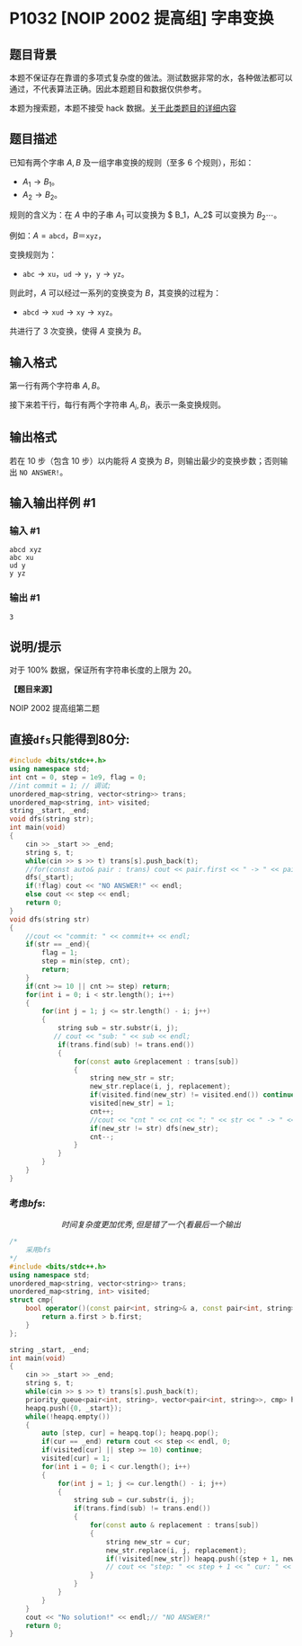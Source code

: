 # P1032 [NOIP 2002 提高组] 字串变换

## 题目背景

本题不保证存在靠谱的多项式复杂度的做法。测试数据非常的水，各种做法都可以通过，不代表算法正确。因此本题题目和数据仅供参考。

本题为搜索题，本题不接受 hack 数据。[关于此类题目的详细内容](https://www.luogu.com.cn/paste/pf94n89x)

## 题目描述

已知有两个字串 $A,B$ 及一组字串变换的规则（至多 $6$ 个规则），形如：

- $A_1\to B_1$。
- $A_2\to B_2$。

规则的含义为：在 $A$ 中的子串 $A_1$ 可以变换为 $ B_1$，$A_2$ 可以变换为 $B_2\cdots$。

例如：$A=\texttt{abcd}$，$B＝\texttt{xyz}$，

变换规则为：

- $\texttt{abc}\rightarrow\texttt{xu}$，$\texttt{ud}\rightarrow\texttt{y}$，$\texttt{y}\rightarrow\texttt{yz}$。

则此时，$A$ 可以经过一系列的变换变为 $B$，其变换的过程为：

- $\texttt{abcd}\rightarrow\texttt{xud}\rightarrow\texttt{xy}\rightarrow\texttt{xyz}$。

共进行了 $3$ 次变换，使得 $A$ 变换为 $B$。

## 输入格式

第一行有两个字符串 $A,B$。

接下来若干行，每行有两个字符串 $A_i,B_i$，表示一条变换规则。

## 输出格式

若在 $10$ 步（包含 $10$ 步）以内能将 $A$ 变换为 $B$，则输出最少的变换步数；否则输出 `NO ANSWER!`。

## 输入输出样例 #1

### 输入 #1

```
abcd xyz
abc xu
ud y
y yz
```

### 输出 #1

```
3
```

## 说明/提示

对于 $100\%$ 数据，保证所有字符串长度的上限为 $20$。

**【题目来源】**

NOIP 2002 提高组第二题

## 直接`dfs`只能得到80分:
```cpp
#include <bits/stdc++.h>
using namespace std;
int cnt = 0, step = 1e9, flag = 0;
//int commit = 1; // 调试;
unordered_map<string, vector<string>> trans;
unordered_map<string, int> visited;
string _start, _end;
void dfs(string str);
int main(void)
{
    cin >> _start >> _end;
    string s, t; 
    while(cin >> s >> t) trans[s].push_back(t);
    //for(const auto& pair : trans) cout << pair.first << " -> " << pair.second << endl;
    dfs(_start);
    if(!flag) cout << "NO ANSWER!" << endl;
    else cout << step << endl;
    return 0;
}
void dfs(string str)
{
    //cout << "commit: " << commit++ << endl;
    if(str == _end){
        flag = 1;
        step = min(step, cnt);
        return;
    }
    if(cnt >= 10 || cnt >= step) return;
    for(int i = 0; i < str.length(); i++)
    {
        for(int j = 1; j <= str.length() - i; j++)
        {
            string sub = str.substr(i, j);
           // cout << "sub: " << sub << endl;
            if(trans.find(sub) != trans.end())
            {
                for(const auto &replacement : trans[sub])
                {
                    string new_str = str;
                    new_str.replace(i, j, replacement);
                    if(visited.find(new_str) != visited.end()) continue;
                    visited[new_str] = 1;
                    cnt++;
                    //cout << "cnt " << cnt << ": " << str << " -> " << new_str << endl;
                    if(new_str != str) dfs(new_str);
                    cnt--;
                }
            }
        }
    }
}
```
### 考虑$bfs$:
$$时间复杂度更加优秀, 但是错了一个(看最后一个输出$$
```cpp
/*
    采用bfs
*/
#include <bits/stdc++.h>
using namespace std;
unordered_map<string, vector<string>> trans;
unordered_map<string, int> visited;
struct cmp{
    bool operator()(const pair<int, string>& a, const pair<int, string>& b) const {
        return a.first > b.first;
    }
};

string _start, _end;
int main(void)
{
    cin >> _start >> _end;
    string s, t;
    while(cin >> s >> t) trans[s].push_back(t);
    priority_queue<pair<int, string>, vector<pair<int, string>>, cmp> heapq;
    heapq.push({0, _start});
    while(!heapq.empty())
    {
        auto [step, cur] = heapq.top(); heapq.pop();
        if(cur == _end) return cout << step << endl, 0;
        if(visited[cur] || step >= 10) continue;
        visited[cur] = 1;
        for(int i = 0; i < cur.length(); i++)
        {
            for(int j = 1; j <= cur.length() - i; j++)
            {
                string sub = cur.substr(i, j);
                if(trans.find(sub) != trans.end())
                {
                    for(const auto & replacement : trans[sub])
                    {
                        string new_str = cur;
                        new_str.replace(i, j, replacement);
                        if(!visited[new_str]) heapq.push({step + 1, new_str});
                        // cout << "step: " << step + 1 << " cur: " << new_str << endl;
                    }
                }
            }
        }
    }
    cout << "No solution!" << endl;// "NO ANSWER!"
    return 0;
}

```